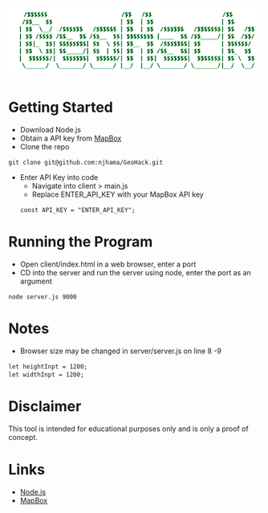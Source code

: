 
# ![GEOHACK](other/logo_trans.png)

# Getting Started
- Download Node.js
- Obtain a API key from [MapBox](https://www.mapbox.com/)
- Clone the repo
 ```
 git clone git@github.com:njhama/GeoHack.git
 ```
- Enter API Key into code
  - Navigate into client > main.js
  - Replace ENTER_API_KEY with your MapBox API key
   ```
   const API_KEY = "ENTER_API_KEY";
   ```

# Running the Program
- Open client/index.html in a web browser, enter a port
- CD into the server and run the server using node, enter the port as an argument
 ```
node server.js 9000
 ```

# Notes
- Browser size may be changed in server/server.js on line 8 -9
```
let heightInpt = 1200;
let widthInpt = 1200;
```

# Disclaimer
This tool is intended for educational purposes only and is only a proof of concept. 

# Links
- [Node.js](https://nodejs.org/en/download/)
- [MapBox](https://www.mapbox.com/)
